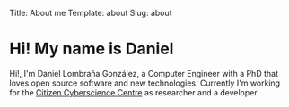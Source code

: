 Title: About me
Template: about 
Slug: about
<div class="container">
<div class="row">
    <div class="span12">
        <h1>Hi! My name is Daniel</h1>
        <p>Hi!, I'm Daniel Lombraña González, a Computer Engineer with a PhD that loves open source
        software and new technologies. Currently I'm working for the <a href="http://citizencyberscience.net">
        Citizen Cyberscience Centre</a> as researcher and a developer.</p>
    </div>
</div>
</div>
